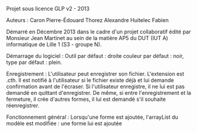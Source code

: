 Projet sous licence GLP v2 - 2013

Auteurs : 
Caron Pierre-Édouard
Thorez Alexandre
Huitelec Fabien

Démarré en Décembre 2013 dans le cadre d'un projet collaboratif édité par Monsieur Jean Martinet au sein de la matière AP5 du DUT (IUT A) informatique de Lille 1 (S3 - groupe N).

Démarrage du logiciel :
Outil par défaut : droite
couleur par défaut : noir,
type par défaut : plein.

Enregistrement :
L'utilisateur peut enregistrer son fichier. L'extension est .cth.
Il est notifié à l'utilisateur si le fichier existe déjà et lui demande confirmation avant de l'écraser.
Si l'utilisateur enregistre, il ne lui est pas demandé en quittant d'enregistrer.
De même, si entre l'enregistrement et la fermeture, il crée d'autres formes, il lui est demandé s'il souhaite réenregistrer.

Fonctionnement général :
Lorsqu'une forme est ajoutée, l'arrayList du modèle est modifiée : une forme lui est ajoutée